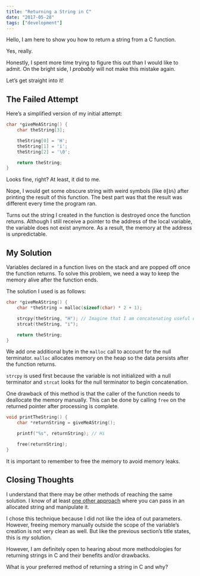 ```yaml
---
title: "Returning a String in C"
date: "2017-05-28"
tags: ["development"]
---
```


Hello, I am here to show you how to return a string from a C function.

Yes, really.

Honestly, I spent more time trying to figure this out than I would like to admit. On the bright side, I *probably* will not make this mistake again.

Let’s get straight into it!

## The Failed Attempt

Here’s a simplified version of my initial attempt:

```c
char *giveMeAString() {
    char theString[3];

    theString[0] = 'H';
    theString[1] = 'i';
    theString[2] = '\0';

    return theString;
}
```

Looks fine, right? At least, it did to me.

Nope, I would get some obscure string with weird symbols (like `0║b%`) after printing the result of this function. The best part was that the result was different every time the program ran.

Turns out the string I created in the function is destroyed once the function returns. Although I still receive a pointer to the address of the local variable, the variable does not exist anymore. As a result, the memory at the address is unpredictable.

## My Solution

Variables declared in a function lives on the stack and are popped off once the function returns. To solve this problem, we need a way to keep the memory alive after the function ends.

The solution I used is as follows:

```c
char *giveMeAString() {
    char *theString = malloc(sizeof(char) * 2 + 1);

    strcpy(theString, "H"); // Imagine that I am concatenating useful data
    strcat(theString, "i");

    return theString;
}
```

We add one additional byte in the `malloc` call to account for the null terminator. `malloc` allocates memory on the heap so the data persists after the function returns.

`strcpy` is used first because the variable is not initialized with a null terminator and `strcat` looks for the null terminator to begin concatenation.

One drawback of this method is that the caller of the function needs to deallocate the memory manually. This can be done by calling `free` on the returned pointer after processing is complete.

```c
void printTheString() {
    char *returnString = giveMeAString();

    printf("%s", returnString); // Hi

    free(returnString);
}
```

It is important to remember to free the memory to avoid memory leaks.

## Closing Thoughts

I understand that there may be other methods of reaching the same solution. I know of at least [one other approach](https://stackoverflow.com/questions/25798977/returning-string-from-c-function/25799033#25799033) where you can pass in an allocated string and manipulate it.

I chose this technique because I did not like the idea of out parameters. However, freeing memory manually outside the scope of the variable’s creation is not very clean as well. But like the previous section’s title states, this is *my* solution.

However, I am definitely open to hearing about more methodologies for returning strings in C and their benefits and/or drawbacks.

What is your preferred method of returning a string in C and why?
